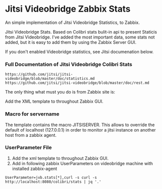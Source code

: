 # Jitsi Videobridge Zabbix Stats
An simple implementation of Jitsi Videobridge Statistics, to Zabbix. 

Jitsi Videobridge Stats. Based on Colibri stats bulit-in api to present Staticis from Jitsi Videobridge. I've added the most important data, some stats not added, but it is easy to add them by using the Zabbix Server GUI. 

If you don't enabled Videobridge statistics, see Jitsi documenation below.

### Full Documentation of Jitsi Videobridge Colibri Stats

`https://github.com/jitsi/jitsi-videobridge/blob/master/doc/statistics.md`
`https://github.com/jitsi/jitsi-videobridge/blob/master/doc/rest.md`


The only thing what must you do is from Zabbix site is:

Add the XML template to throughout Zabbix GUI.

### Macro for servername

The template contains the macro JITSISERVER. This allows to override the default of localhost (127.0.0.1) in
order to monitor a jitsi instance on another host from a zabbix agent.

###  UserParameter File

1. Add the xml template to throughout Zabbix GUI.&#13;
2. Add in following zabbix UserParameters on videobridge machine with installed zabbix-agent

```
UserParameter=jvb.stats[*],curl -s curl -s http://localhost:8080/colibri/stats | jq '.'
```
